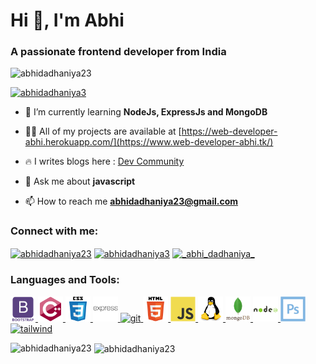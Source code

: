 <h1 align="left">Hi 👋, I'm Abhi</h1>
<h3 align="left">A passionate frontend developer from India</h3>

<p align="left"> <img src="https://komarev.com/ghpvc/?username=abhidadhaniya23&label=Profile%20views&color=0e75b6&style=flat" alt="abhidadhaniya23" /> </p>

<p align="left"> <a href="https://twitter.com/abhidadhaniya3" target="blank"><img src="https://img.shields.io/twitter/follow/abhidadhaniya3?logo=twitter&style=for-the-badge" alt="abhidadhaniya3" /></a> </p>

- 🌱 I’m currently learning **NodeJs, ExpressJs and MongoDB**

- 👨‍💻 All of my projects are available at [https://web-developer-abhi.herokuapp.com/](https://www.web-developer-abhi.tk/)

- 🔥 I writes blogs here : [Dev Community](https://web-developer-abhi.herokuapp.com/#latest-blogs)

- 💬 Ask me about **javascript**

- 📫 How to reach me **abhidadhaniya23@gmail.com**

<h3 align="left">Connect with me:</h3>
<p align="left">
<a href="https://dev.to/abhidadhaniya23" target="blank"><img align="center" src="https://cdn.jsdelivr.net/npm/simple-icons@3.0.1/icons/dev-dot-to.svg" alt="abhidadhaniya23" height="30" width="40" /></a>
<a href="https://twitter.com/abhidadhaniya3" target="blank"><img align="center" src="https://raw.githubusercontent.com/rahuldkjain/github-profile-readme-generator/master/src/images/icons/Social/twitter.svg" alt="abhidadhaniya3" height="30" width="40" /></a>
<a href="https://instagram.com/_abhi_dadhaniya_" target="blank"><img align="center" src="https://raw.githubusercontent.com/rahuldkjain/github-profile-readme-generator/master/src/images/icons/Social/instagram.svg" alt="_abhi_dadhaniya_" height="30" width="40" /></a>
</p>

<h3 align="left">Languages and Tools:</h3>
<p align="left"> <a href="https://getbootstrap.com" target="_blank"> <img src="https://raw.githubusercontent.com/devicons/devicon/master/icons/bootstrap/bootstrap-plain-wordmark.svg" alt="bootstrap" width="40" height="40"/> </a> <a href="https://www.w3schools.com/cpp/" target="_blank"> <img src="https://raw.githubusercontent.com/devicons/devicon/master/icons/cplusplus/cplusplus-original.svg" alt="cplusplus" width="40" height="40"/> </a> <a href="https://www.w3schools.com/css/" target="_blank"> <img src="https://raw.githubusercontent.com/devicons/devicon/master/icons/css3/css3-original-wordmark.svg" alt="css3" width="40" height="40"/> </a> <a href="https://expressjs.com" target="_blank"> <img src="https://raw.githubusercontent.com/devicons/devicon/master/icons/express/express-original-wordmark.svg" alt="express" width="40" height="40"/> </a> <a href="https://git-scm.com/" target="_blank"> <img src="https://www.vectorlogo.zone/logos/git-scm/git-scm-icon.svg" alt="git" width="40" height="40"/> </a> <a href="https://www.w3.org/html/" target="_blank"> <img src="https://raw.githubusercontent.com/devicons/devicon/master/icons/html5/html5-original-wordmark.svg" alt="html5" width="40" height="40"/> </a> <a href="https://developer.mozilla.org/en-US/docs/Web/JavaScript" target="_blank"> <img src="https://raw.githubusercontent.com/devicons/devicon/master/icons/javascript/javascript-original.svg" alt="javascript" width="40" height="40"/> </a> <a href="https://www.linux.org/" target="_blank"> <img src="https://raw.githubusercontent.com/devicons/devicon/master/icons/linux/linux-original.svg" alt="linux" width="40" height="40"/> </a> <a href="https://www.mongodb.com/" target="_blank"> <img src="https://raw.githubusercontent.com/devicons/devicon/master/icons/mongodb/mongodb-original-wordmark.svg" alt="mongodb" width="40" height="40"/> </a> <a href="https://nodejs.org" target="_blank"> <img src="https://raw.githubusercontent.com/devicons/devicon/master/icons/nodejs/nodejs-original-wordmark.svg" alt="nodejs" width="40" height="40"/> </a> <a href="https://www.photoshop.com/en" target="_blank"> <img src="https://raw.githubusercontent.com/devicons/devicon/master/icons/photoshop/photoshop-line.svg" alt="photoshop" width="40" height="40"/> </a> <a href="https://tailwindcss.com/" target="_blank"> <img src="https://www.vectorlogo.zone/logos/tailwindcss/tailwindcss-icon.svg" alt="tailwind" width="40" height="40"/> </a> </p>

<p><img align="left" src="https://github-readme-stats.vercel.app/api/top-langs?username=abhidadhaniya23&show_icons=true&locale=en&layout=compact" alt="abhidadhaniya23" /></p>

<p>&nbsp;<img align="center" src="https://github-readme-stats.vercel.app/api?username=abhidadhaniya23&show_icons=true&locale=en" alt="abhidadhaniya23" /></p>
